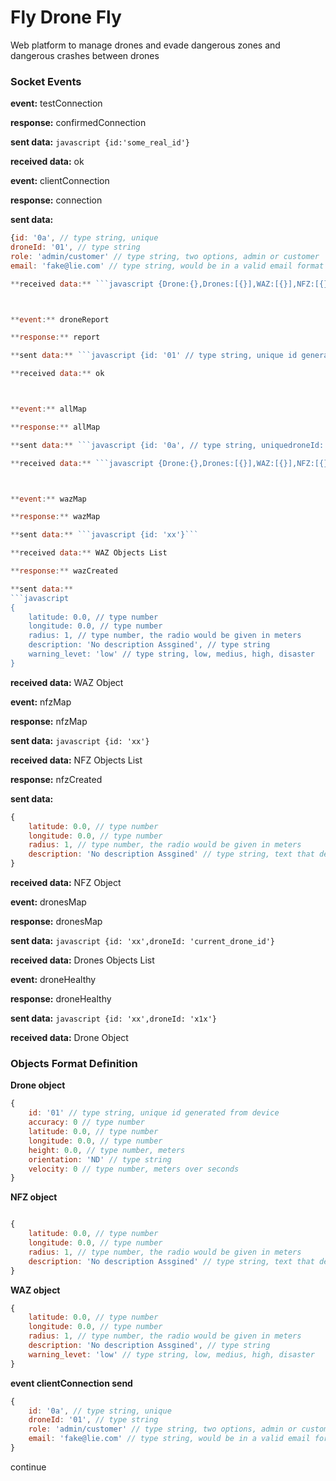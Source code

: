 # Fly Drone Fly

Web platform to manage drones and evade dangerous zones and dangerous crashes between drones

### Socket Events


**event:** testConnection

**response:** confirmedConnection

**sent data:** ```javascript {id:'some_real_id'}```

**received data:** ok




**event:** clientConnection

**response:** connection

**sent data:** 
```javascript 
{id: '0a', // type string, unique
droneId: '01', // type string 
role: 'admin/customer' // type string, two options, admin or customer
email: 'fake@lie.com' // type string, would be in a valid email format }```

**received data:** ```javascript {Drone:{},Drones:[{}],WAZ:[{}],NFZ:[{}]}```



**event:** droneReport

**response:** report

**sent data:** ```javascript {id: '01' // type string, unique id generated from deviceaccuracy: 0 // type numberlatitude: 0.0, // type numberlongitude: 0.0, // type numberheight: 0.0, // type number, metersorientation: 'ND' // type stringvelocity: 0 // type number, meters over seconds}```

**received data:** ok



**event:** allMap

**response:** allMap

**sent data:** ```javascript {id: '0a', // type string, uniquedroneId: '01', // type string role: 'admin/customer' // type string, two options, admin or customeremail: 'fake@lie.com' // type string, would be in a valid email format }```

**received data:** ```javascript {Drone:{},Drones:[{}],WAZ:[{}],NFZ:[{}]}```



**event:** wazMap

**response:** wazMap

**sent data:** ```javascript {id: 'xx'}```

**received data:** WAZ Objects List

**response:** wazCreated

**sent data:** 
```javascript 
{
	latitude: 0.0, // type number
	longitude: 0.0, // type number
	radius: 1, // type number, the radio would be given in meters
	description: 'No description Assgined', // type string
	warning_levet: 'low' // type string, low, medius, high, disaster
}
```

**received data:** WAZ Object




**event:** nfzMap

**response:** nfzMap

**sent data:** ```javascript {id: 'xx'}```

**received data:** NFZ Objects List

**response:** nfzCreated

**sent data:** 
```javascript 
{
	latitude: 0.0, // type number
	longitude: 0.0, // type number
	radius: 1, // type number, the radio would be given in meters
	description: 'No description Assgined' // type string, text that describe the type o reason because is a restricted area
}
```

**received data:** NFZ Object



**event:** dronesMap

**response:** dronesMap

**sent data:** ```javascript {id: 'xx',droneId: 'current_drone_id'}```

**received data:** Drones Objects List



**event:** droneHealthy

**response:** droneHealthy

**sent data:** ```javascript {id: 'xx',droneId: 'x1x'}```

**received data:** Drone Object


### Objects Format Definition
**Drone object**
```javascript
{
	id: '01' // type string, unique id generated from device
	accuracy: 0 // type number
	latitude: 0.0, // type number
	longitude: 0.0, // type number
	height: 0.0, // type number, meters
	orientation: 'ND' // type string
	velocity: 0 // type number, meters over seconds
}
```
**NFZ object**
```javascript

{
	latitude: 0.0, // type number
	longitude: 0.0, // type number
	radius: 1, // type number, the radio would be given in meters
	description: 'No description Assgined' // type string, text that describe the type o reason because is a restricted area
}
```
**WAZ object**
```javascript
{
	latitude: 0.0, // type number
	longitude: 0.0, // type number
	radius: 1, // type number, the radio would be given in meters
	description: 'No description Assgined', // type string
	warning_levet: 'low' // type string, low, medius, high, disaster
}
```

**event clientConnection send**
```javascript
{
	id: '0a', // type string, unique
	droneId: '01', // type string 
	role: 'admin/customer' // type string, two options, admin or customer
	email: 'fake@lie.com' // type string, would be in a valid email format 
}
```

continue
